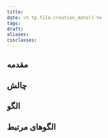 ```yaml
---
title: 
date: <% tp.file.creation_date() %>
tags: 
draft: 
aliases: 
cssclasses:
---
```


## مقدمه


## چالش


## الگو


## الگوهای مرتبط
